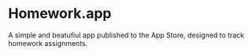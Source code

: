 # Homework.app
A simple and beatufiul app published to the App Store, designed to track homework assignments.
